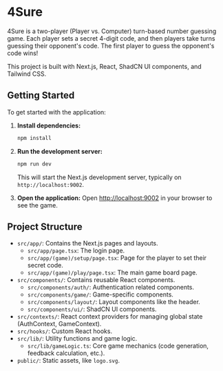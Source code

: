 # 4Sure

4Sure is a two-player (Player vs. Computer) turn-based number guessing game. Each player sets a secret 4-digit code, and then players take turns guessing their opponent's code. The first player to guess the opponent's code wins!

This project is built with Next.js, React, ShadCN UI components, and Tailwind CSS.

## Getting Started

To get started with the application:

1.  **Install dependencies:**
    ```bash
    npm install
    ```

2.  **Run the development server:**
    ```bash
    npm run dev
    ```
    This will start the Next.js development server, typically on `http://localhost:9002`.

3.  **Open the application:**
    Open [http://localhost:9002](http://localhost:9002) in your browser to see the game.

## Project Structure

-   `src/app/`: Contains the Next.js pages and layouts.
    -   `src/app/page.tsx`: The login page.
    -   `src/app/(game)/setup/page.tsx`: Page for the player to set their secret code.
    -   `src/app/(game)/play/page.tsx`: The main game board page.
-   `src/components/`: Contains reusable React components.
    -   `src/components/auth/`: Authentication related components.
    -   `src/components/game/`: Game-specific components.
    -   `src/components/layout/`: Layout components like the header.
    -   `src/components/ui/`: ShadCN UI components.
-   `src/contexts/`: React context providers for managing global state (AuthContext, GameContext).
-   `src/hooks/`: Custom React hooks.
-   `src/lib/`: Utility functions and game logic.
    -   `src/lib/gameLogic.ts`: Core game mechanics (code generation, feedback calculation, etc.).
-   `public/`: Static assets, like `logo.svg`.
